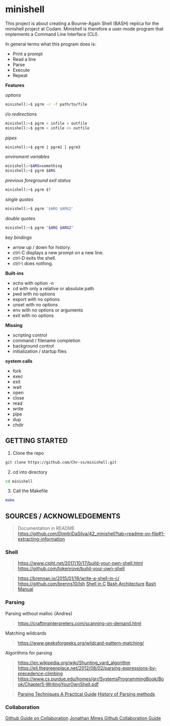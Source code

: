 # minishell

This project is about creating a Bourne-Again Shell (BASH) replica for the minishell project at Codam.
Minishell is therefore a user-mode program that implements a Command Line Interface (CLI).

In general terms what this program does is:

- Print a prompt
- Read a line
- Parse
- Execute
- Repeat

**Features**

_options_
```sh
minishell:~$ pgrm -r -f path/to/file
```

_i/o redirections_
```sh
minishell:~$ pgrm < infile > outfile
minishell:~$ pgrm < infile >> outfile
```
_pipes_
```sh
minishell:~$ pgrm | pgrm2 | pgrm3
```

_enviroment variables_
```sh
minishell:~$ARG=something
minishell:~$ pgrm $ARG
```

_previous foreground exit status_
```sh
minishell:~$ pgrm $?
```

_single quotes_
```sh
minishell:~$ pgrm '$ARG $ARG2'
```

_double quotes_
```sh
minishell:~$ pgrm "$ARG $ARG2"
```

_key bindings_
- arrow up / down for history.
- ctrl-C displays a new prompt on a new line.
- ctrl-D exits the shell.
- ctrl-\ does nothing.

**Built-ins**

- echo with option -n
- cd with only a relative or absolute path
- pwd with no options
- export with no options
- unset with no options
- env with no options or arguments
- exit with no options

**Missing**

- scripting control
- command / filename completion
- background control
- initialization / startup files

**system calls**

- fork
- exec
- exit
- wait
- open
- close
- read
- write
- pipe
- dup
- chdir


## GETTING STARTED

1. Clone the repo


```sh
git clone https://github.com/Chr-ss/minishell.git
```
2. cd into directory

```sh
cd minishell
```

3. Call the Makefile

```sh
make
```



## SOURCES / ACKNOWLEDGEMENTS

> Documentation in README
> https://github.com/DimitriDaSilva/42_minishell?tab=readme-ov-file#1-extracting-information


### Shell
> https://www.cipht.net/2017/10/17/build-your-own-shell.html
> https://github.com/tokenrove/build-your-own-shell

> https://brennan.io/2015/01/16/write-a-shell-in-c/
> https://github.com/brenns10/lsh
> [Shell in C](https://www.youtube.com/watch?v=ubt-UjcQUYg)
> [Bash Architecture](https://aosabook.org/en/v1/bash.html)
> [Bash Manual](https://www.gnu.org/software/bash/manual/bash.html)


### Parsing

Parsing without malloc (Andres)
> https://craftinginterpreters.com/scanning-on-demand.html

Matching wildcards
> https://www.geeksforgeeks.org/wildcard-pattern-matching/

Algorithms for parsing
> https://en.wikipedia.org/wiki/Shunting_yard_algorithm
> https://eli.thegreenplace.net/2012/08/02/parsing-expressions-by-precedence-climbing
> https://www.cs.purdue.edu/homes/grr/SystemsProgrammingBook/Book/Chapter5-WritingYourOwnShell.pdf

> [Parsing Techniques A Practical Guide](https://freecomputerbooks.com/Parsing-Techniques-A-Practical-Guide.html)
> [History of Parsing methods](https://www.andrews.edu/~bidwell/456/history.html)

### Collaboration

[Github Guide on Collaboration](https://github.blog/2023-08-04-a-checklist-and-guide-to-get-your-repository-collaboration-ready/)
[Jonathan Mines Github Collaboration Guide](https://medium.com/@jonathanmines/the-ultimate-github-collaboration-guide-df816e98fb67)

